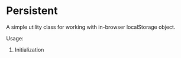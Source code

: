 # Persistent

A simple utility class for working with in-browser localStorage object.

Usage: 

1. Initialization
